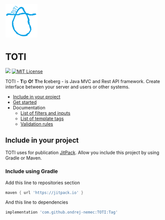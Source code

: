 <img src="logo.png" width="100">

# TOTI

[![](https://jitpack.io/v/ondrej-nemec/MVC.svg)](https://jitpack.io/#ondrej-nemec/MVC)
[![MIT License](http://img.shields.io/badge/license-MIT-green.svg) ](https://github.com/ondrej-nemec/MVC/blob/master/LICENSE)


TOTI - **T**ip **O**f **T**he **I**ceberg - is Java MVC and Rest API framework. Create interface between your server and users or other systems.

* [Include in your project](#include-in-your-project)
* [Get started](doc/get-started.md)
* Documentation
	* [List of filters and inputs](doc/controls.md)
	* [List of template tags](doc/tags.md)
	* [Validation rules](doc/validation-rules.md)
	
## Include in your project

TOTI uses for publication <a href="https://jitpack.io/">JitPack</a>. Allow you include this project by using Gradle or Maven.

### Include using Gradle

Add this line to repositories section
```gradle
maven { url 'https://jitpack.io' }
```
And this line to dependencies
```gradle
implementation 'com.github.ondrej-nemec:TOTI:Tag'
```